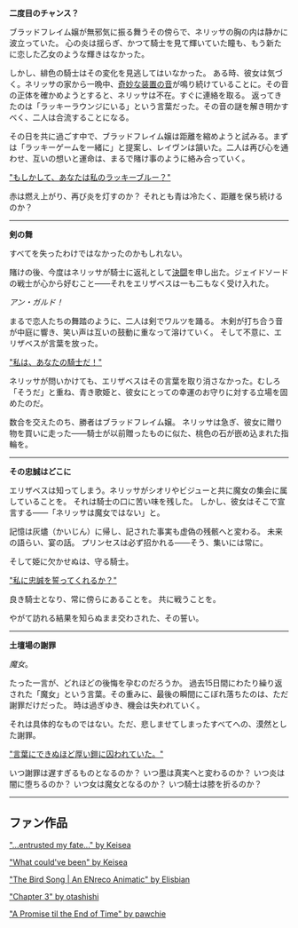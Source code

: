 <!-- title: 希望の影に宿る避難所 -->
<!-- relationship: Romantic -->

**二度目のチャンス？**

ブラッドフレイム嬢が無邪気に振る舞うその傍らで、ネリッサの胸の内は静かに波立っていた。
心の炎は揺らぎ、かつて騎士を見て輝いていた瞳も、もう新たに恋した乙女のような輝きはなかった。

しかし、緋色の騎士はその変化を見逃してはいなかった。
ある時、彼女は気づく。ネリッサの家から一晩中、[奇妙な装置の音](https://youtu.be/b-jTHH6GK5w?t=980)が鳴り続けていることに。その音の正体を確かめようとすると、ネリッサは不在。すぐに連絡を取る。
返ってきたのは「ラッキーラウンジにいる」という言葉だった。その音の謎を解き明かすべく、二人は合流することになる。

その日を共に過ごす中で、ブラッドフレイム嬢は距離を縮めようと試みる。まずは「ラッキーゲームを一緒に」と提案し、レイヴンは頷いた。二人は再び心を通わせ、互いの想いと運命は、まるで賭け事のように絡み合っていく。

["もしかして、あなたは私のラッキーブルー？"](#embed:https://www.youtube.com/live/b-jTHH6GK5w?si=SGFe8VvU909-nM1L&t=2025)

赤は燃え上がり、再び炎を灯すのか？
それとも青は冷たく、距離を保ち続けるのか？

---

**剣の舞**

すべてを失ったわけではなかったのかもしれない。

賭けの後、今度はネリッサが騎士に返礼として[決闘](https://youtu.be/b-jTHH6GK5w?t=2110)を申し出た。ジェイドソードの戦士が心から好むこと――それをエリザベスは一も二もなく受け入れた。

_アン・ガルド！_

まるで恋人たちの舞踏のように、二人は剣でワルツを踊る。
木剣が打ち合う音が中庭に響き、笑い声は互いの鼓動に重なって溶けていく。
そして不意に、エリザベスが言葉を放った。

["私は、あなたの騎士だ！"](#embed:https://www.youtube.com/live/b-jTHH6GK5w?si=iZB5pI1FOkv_Iq_t&t=2213)

ネリッサが問いかけても、エリザベスはその言葉を取り消さなかった。むしろ「そうだ」と重ね、青き歌姫と、彼女にとっての幸運のお守りに対する立場を固めたのだ。

数合を交えたのち、勝者はブラッドフレイム嬢。
ネリッサは急ぎ、彼女に贈り物を買いに走った――騎士が以前贈ったものに似た、桃色の石が嵌め込まれた指輪を。

---

**その忠誠はどこに**

エリザベスは知ってしまう。ネリッサがシオリやビジューと共に魔女の集会に属していることを。
それは騎士の口に苦い味を残した。
しかし、彼女はそこで宣言する――「ネリッサは魔女ではない」と。

記憶は灰燼（かいじん）に帰し、記された事実も虚偽の残骸へと変わる。
未来の語らい、宴の話。
プリンセスは必ず招かれる――そう、集いには常に。

そして姫に欠かせぬは、守る騎士。

["私に忠誠を誓ってくれるか？"](#embed:https://www.youtube.com/live/b-jTHH6GK5w?si=FWJgtvNqpWqnfTkF&t=3123)

良き騎士となり、常に傍らにあることを。
共に戦うことを。

やがて訪れる結果を知らぬまま交わされた、その誓い。

---

**土壇場の謝罪**

_魔女_。

たった一言が、どれほどの後悔を孕むのだろうか。
過去15日間にわたり繰り返された「魔女」という言葉。その重みに、最後の瞬間にこぼれ落ちたのは、ただ謝罪だけだった。
時は過ぎゆき、機会は失われていく。

それは具体的なものではない。ただ、悲しませてしまったすべてへの、漠然とした謝罪。

["言葉にできぬほど厚い鎧に囚われていた。"](#embed:https://www.youtube.com/live/b-jTHH6GK5w?si=7NiwPGwPqMvY70Gr&t=3472)

いつ謝罪は遅すぎるものとなるのか？
いつ墨は真実へと変わるのか？
いつ炎は闇に堕ちるのか？
いつ女は魔女となるのか？
いつ騎士は膝を折るのか？

---

## ファン作品

["...entrusted my fate..." by Keisea](https://x.com/Keiseeaaa/status/1921816580691726507)

["What could've been" by Keisea](https://x.com/Keiseeaaa/status/1920620111464992799)

["The Bird Song | An ENreco Animatic" by Elisbian](https://x.com/Elisbian_/status/1923090463063416862)

["Chapter 3" by otashishi](https://x.com/ashiartwork/status/1921948280365224396)

["A Promise til the End of Time" by pawchie](https://x.com/paw_chie/status/1962575397662625963)
